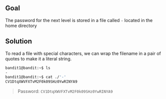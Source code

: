 ## Goal
The password for the next level is stored in a file called `-` located in the home directory
## Solution
To read a file with special characters, we can wrap the filename in a pair of quotes to make it a literal string.
```bash
bandit1@bandit:~$ ls
-
bandit1@bandit:~$ cat ./'-'
CV1DtqXWVFXTvM2F0k09SHz0YwRINYA9
```
> Password: `CV1DtqXWVFXTvM2F0k09SHz0YwRINYA9`
